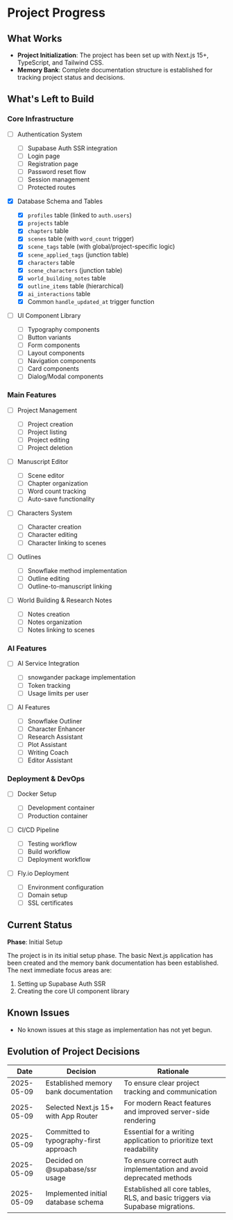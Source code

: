 # Project Progress

## What Works

- **Project Initialization**: The project has been set up with Next.js 15+, TypeScript, and Tailwind CSS.
- **Memory Bank**: Complete documentation structure is established for tracking project status and decisions.

## What's Left to Build

### Core Infrastructure

- [ ] Authentication System

  - [ ] Supabase Auth SSR integration
  - [ ] Login page
  - [ ] Registration page
  - [ ] Password reset flow
  - [ ] Session management
  - [ ] Protected routes

- [x] Database Schema and Tables

  - [x] `profiles` table (linked to `auth.users`)
  - [x] `projects` table
  - [x] `chapters` table
  - [x] `scenes` table (with `word_count` trigger)
  - [x] `scene_tags` table (with global/project-specific logic)
  - [x] `scene_applied_tags` (junction table)
  - [x] `characters` table
  - [x] `scene_characters` (junction table)
  - [x] `world_building_notes` table
  - [x] `outline_items` table (hierarchical)
  - [x] `ai_interactions` table
  - [x] Common `handle_updated_at` trigger function

- [ ] UI Component Library
  - [ ] Typography components
  - [ ] Button variants
  - [ ] Form components
  - [ ] Layout components
  - [ ] Navigation components
  - [ ] Card components
  - [ ] Dialog/Modal components

### Main Features

- [ ] Project Management

  - [ ] Project creation
  - [ ] Project listing
  - [ ] Project editing
  - [ ] Project deletion

- [ ] Manuscript Editor

  - [ ] Scene editor
  - [ ] Chapter organization
  - [ ] Word count tracking
  - [ ] Auto-save functionality

- [ ] Characters System

  - [ ] Character creation
  - [ ] Character editing
  - [ ] Character linking to scenes

- [ ] Outlines

  - [ ] Snowflake method implementation
  - [ ] Outline editing
  - [ ] Outline-to-manuscript linking

- [ ] World Building & Research Notes
  - [ ] Notes creation
  - [ ] Notes organization
  - [ ] Notes linking to scenes

### AI Features

- [ ] AI Service Integration

  - [ ] snowgander package implementation
  - [ ] Token tracking
  - [ ] Usage limits per user

- [ ] AI Features
  - [ ] Snowflake Outliner
  - [ ] Character Enhancer
  - [ ] Research Assistant
  - [ ] Plot Assistant
  - [ ] Writing Coach
  - [ ] Editor Assistant

### Deployment & DevOps

- [ ] Docker Setup

  - [ ] Development container
  - [ ] Production container

- [ ] CI/CD Pipeline

  - [ ] Testing workflow
  - [ ] Build workflow
  - [ ] Deployment workflow

- [ ] Fly.io Deployment
  - [ ] Environment configuration
  - [ ] Domain setup
  - [ ] SSL certificates

## Current Status

**Phase**: Initial Setup

The project is in its initial setup phase. The basic Next.js application has been created and the memory bank documentation has been established. The next immediate focus areas are:

1. Setting up Supabase Auth SSR
2. Creating the core UI component library

## Known Issues

- No known issues at this stage as implementation has not yet begun.

## Evolution of Project Decisions

| Date       | Decision                               | Rationale                                                                     |
| ---------- | -------------------------------------- | ----------------------------------------------------------------------------- |
| 2025-05-09 | Established memory bank documentation  | To ensure clear project tracking and communication                            |
| 2025-05-09 | Selected Next.js 15+ with App Router   | For modern React features and improved server-side rendering                  |
| 2025-05-09 | Committed to typography-first approach | Essential for a writing application to prioritize text readability            |
| 2025-05-09 | Decided on @supabase/ssr usage         | To ensure correct auth implementation and avoid deprecated methods            |
| 2025-05-09 | Implemented initial database schema    | Established all core tables, RLS, and basic triggers via Supabase migrations. |
